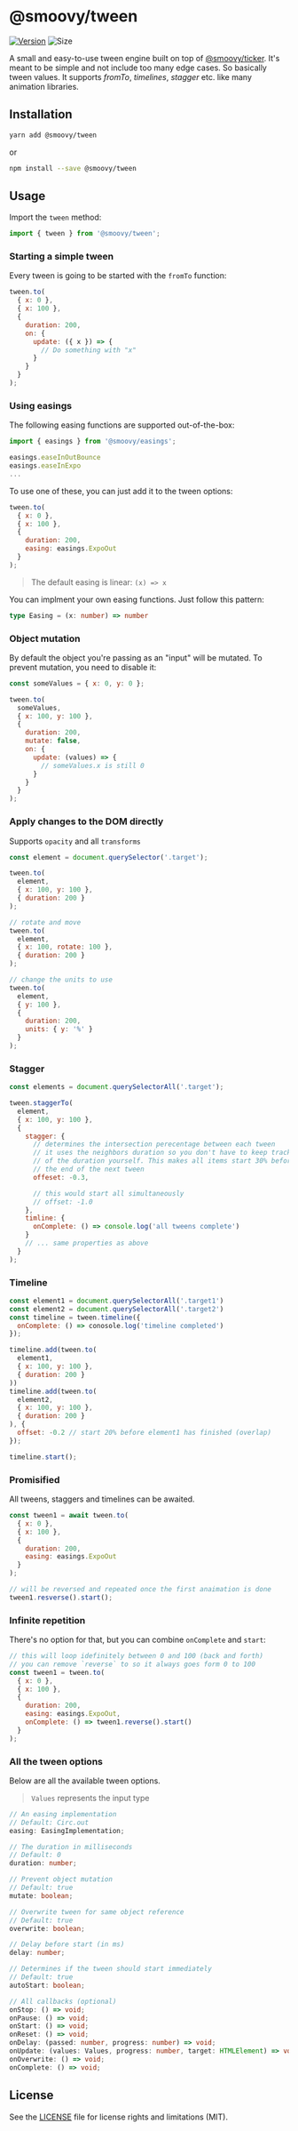 # @smoovy/tween
[![Version](https://flat.badgen.net/npm/v/@smoovy/tween)](https://www.npmjs.com/package/@smoovy/tween) ![Size](https://flat.badgen.net/bundlephobia/minzip/@smoovy/tween)

A small and easy-to-use tween engine built on top of [@smoovy/ticker](../ticker/README.md). It's meant to be simple and not include too many edge cases. So basically tween values. It supports *fromTo*, *timelines*, *stagger* etc. like many animation libraries.

## Installation
```sh
yarn add @smoovy/tween
```
or
```sh
npm install --save @smoovy/tween
```

## Usage
Import the `tween` method:
```js
import { tween } from '@smoovy/tween';
```

### Starting a simple tween
Every tween is going to be started with the `fromTo` function:

```js
tween.to(
  { x: 0 },
  { x: 100 },
  {
    duration: 200,
    on: {
      update: ({ x }) => {
        // Do something with "x"
      }
    }
  }
);
```

### Using easings
The following easing functions are supported out-of-the-box:

```js
import { easings } from '@smoovy/easings';

easings.easeInOutBounce
easings.easeInExpo
...
```

To use one of these, you can just add it to the tween options:

```js
tween.to(
  { x: 0 },
  { x: 100 },
  {
    duration: 200,
    easing: easings.ExpoOut
  }
);
```
> The default easing is linear: `(x) => x`

You can implment your own easing functions. Just follow this pattern:
```ts
type Easing = (x: number) => number
```

### Object mutation
By default the object you're passing as an "input" will be mutated.
To prevent mutation, you need to disable it:

```js
const someValues = { x: 0, y: 0 };

tween.to(
  someValues,
  { x: 100, y: 100 },
  {
    duration: 200,
    mutate: false,
    on: {
      update: (values) => {
        // someValues.x is still 0
      }
    }
  }
);
```

### Apply changes to the DOM directly
Supports `opacity` and all `transforms`

```js
const element = document.querySelector('.target');

tween.to(
  element,
  { x: 100, y: 100 },
  { duration: 200 }
);

// rotate and move
tween.to(
  element,
  { x: 100, rotate: 100 },
  { duration: 200 }
);

// change the units to use
tween.to(
  element,
  { y: 100 },
  {
    duration: 200,
    units: { y: '%' }
  }
);
```

### Stagger

```js
const elements = document.querySelectorAll('.target');

tween.staggerTo(
  element,
  { x: 100, y: 100 },
  {
    stagger: {
      // determines the intersection perecentage between each tween
      // it uses the neighbors duration so you don't have to keep track
      // of the duration yourself. This makes all items start 30% before
      // the end of the next tween
      offeset: -0.3,

      // this would start all simultaneously
      // offset: -1.0
    },
    timline: {
      onComplete: () => console.log('all tweens complete')
    }
    // ... same properties as above
  }
);
```

### Timeline
```js
const element1 = document.querySelectorAll('.target1')
const element2 = document.querySelectorAll('.target2')
const timeline = tween.timeline({
  onComplete: () => conosole.log('timeline completed')
});

timeline.add(tween.to(
  element1,
  { x: 100, y: 100 },
  { duration: 200 }
))
timeline.add(tween.to(
  element2,
  { x: 100, y: 100 },
  { duration: 200 }
), {
  offset: -0.2 // start 20% before element1 has finished (overlap)
});

timeline.start();
```

### Promisified
All tweens, staggers and timelines can be awaited.

```js
const tween1 = await tween.to(
  { x: 0 },
  { x: 100 },
  {
    duration: 200,
    easing: easings.ExpoOut
  }
);

// will be reversed and repeated once the first anaimation is done
tween1.resverse().start();
```

### Infinite repetition
There's no option for that, but you can combine `onComplete` and `start`:

```js
// this will loop idefinitely between 0 and 100 (back and forth)
// you can remove `reverse` to so it always goes form 0 to 100
const tween1 = tween.to(
  { x: 0 },
  { x: 100 },
  {
    duration: 200,
    easing: easings.ExpoOut,
    onComplete: () => tween1.reverse().start()
  }
);
```

### All the tween options
Below are all the available tween options.
> `Values` represents the input type
```ts
// An easing implementation
// Default: Circ.out
easing: EasingImplementation;

// The duration in milliseconds
// Default: 0
duration: number;

// Prevent object mutation
// Default: true
mutate: boolean;

// Overwrite tween for same object reference
// Default: true
overwrite: boolean;

// Delay before start (in ms)
delay: number;

// Determines if the tween should start immediately
// Default: true
autoStart: boolean;

// All callbacks (optional)
onStop: () => void;
onPause: () => void;
onStart: () => void;
onReset: () => void;
onDelay: (passed: number, progress: number) => void;
onUpdate: (values: Values, progress: number, target: HTMLElement) => void;
onOverwrite: () => void;
onComplete: () => void;
```

## License
See the [LICENSE](../../LICENSE) file for license rights and limitations (MIT).